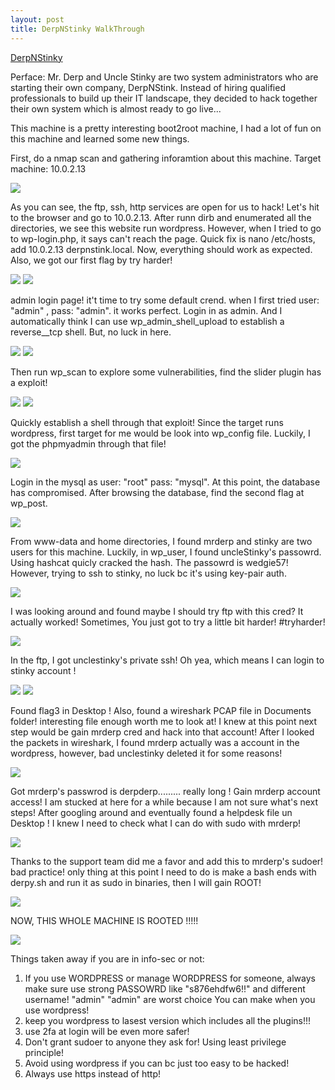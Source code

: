 ```yaml
---
layout: post
title: DerpNStinky WalkThrough
---
```

<meta property="og:image" content="https://bohan-zhang.com/img/darp-pen-testing/Screen%20Shot%202018-09-13%20at%2012.36.17%20AM.png"/>

[DerpNStinky](https://www.vulnhub.com/entry/derpnstink-1,221/)

Perface: 
Mr. Derp and Uncle Stinky are two system administrators who are starting their own company, DerpNStink. Instead of hiring qualified professionals to build up their IT landscape, they decided to hack together their own system which is almost ready to go live...

This machine is a pretty interesting boot2root machine, I had a lot of fun on this machine and learned some new things.

First, do a nmap scan and gathering inforamtion about this machine.
Target machine: 10.0.2.13

<img src="../img/darp-pen-testing/Screen Shot 2018-09-13 at 12.36.17 AM.png" >

As you can see, the ftp, ssh, http services are open for us to hack! Let's hit to the browser and go to 10.0.2.13. After runn dirb and enumerated all the directories, we see this website run wordpress. However, when I tried to go to wp-login.php, it says can't reach the page. Quick fix is nano /etc/hosts, add 10.0.2.13 derpnstink.local. Now, everything should work as expected. Also, we got our first flag by try harder! 

<img src="../img/darp-pen-testing/Screen Shot 2018-09-13 at 12.38.29 AM.png" >

<img src="../img/darp-pen-testing/Screen Shot 2018-09-14 at 12.13.06 PM.png" >

admin login page! it't time to try some default crend. when I first tried user: "admin" , pass: "admin". it works perfect. Login in as admin. And I automatically think I can use wp_admin_shell_upload to establish a reverse__tcp shell. But, no luck in here. 

<img src="../img/darp-pen-testing/Screen Shot 2018-09-14 at 12.15.43 PM.png" >

<img src="../img/darp-pen-testing/Screen Shot 2018-09-14 at 2.00.34 PM.png" >

Then run wp_scan to explore some vulnerabilities, find the slider plugin has a exploit! 

<img src="../img/darp-pen-testing/Screen Shot 2018-09-14 at 2.00.08 PM.png" >

<img src="../img/darp-pen-testing/Screen Shot 2018-09-14 at 2.00.42 PM.png" >

Quickly establish a shell through that exploit! Since the target runs wordpress, first target for me would be look into wp_config file. Luckily, I got the phpmyadmin through that file! 

<img src="../img/darp-pen-testing/Screen Shot 2018-09-15 at 4.37.23 PM.png" >

Login in the mysql as user: "root" pass: "mysql". At this point, the database has compromised. After browsing the database, find the second flag at wp_post. 

<img src="../img/darp-pen-testing/Screen Shot 2018-09-15 at 4.57.13 PM.png" >

From www-data and home directories, I found mrderp and stinky are two users for this machine. Luckily, in wp_user, I found uncleStinky's passowrd. Using hashcat quicly cracked the hash. The passowrd is wedgie57! However, trying to ssh to stinky, no luck bc it's using key-pair auth.


<img src="../img/darp-pen-testing/Screen Shot 2018-09-15 at 5.53.24 PM.png" >

I was looking around and found maybe I should try ftp with this cred? It actually worked! Sometimes, You just got to try a little bit harder! #tryharder!

<img src="../img/darp-pen-testing/Screen Shot 2018-09-15 at 6.05.25 PM.png" >

In the ftp, I got unclestinky's private ssh! Oh yea, which means I can login to stinky account ! 

<img src="../img/darp-pen-testing/Screen Shot 2018-09-15 at 6.09.24 PM.png" >

<img src="../img/darp-pen-testing/Screen Shot 2018-09-15 at 6.12.20 PM.png" >

Found flag3 in Desktop ! Also, found a wireshark PCAP file in Documents folder! interesting file enough worth me to look at! I knew at this point next step would be gain mrderp cred and hack into that account! After I looked the packets in wireshark, I found mrderp actually was a account in the wordpress, however, bad unclestinky deleted it for some reasons! 

<img src="../img/darp-pen-testing/Screen Shot 2018-09-19 at 5.58.29 PM.png" >

Got mrderp's passwrod is derpderp......... really long ! Gain mrderp account access! I am stucked at here for a while because I am not sure what's next steps! After googling around and eventually found a helpdesk file un Desktop ! I knew I need to check what I can do with sudo with mrderp! 

<img src="../img/darp-pen-testing/Screen Shot 2018-09-19 at 3.14.40 PM.png" >

Thanks to the support team did me a favor and add this to mrderp's sudoer! bad practice! only thing at this point I need to do is make a bash ends with derpy.sh and run it as sudo in binaries, then I will gain ROOT!  


<img src="../img/darp-pen-testing/Screen Shot 2018-09-19 at 3.14.57 PM.png" >

NOW, THIS WHOLE MACHINE IS ROOTED !!!!!

<img src="../img/darp-pen-testing/Screen Shot 2018-09-19 at 3.15.15 PM.png" >



Things taken away if you are in info-sec or not: 

1. If you use WORDPRESS or manage WORDPRESS for someone, always make sure use strong PASSOWRD like "s876ehdfw6!!" and different username! "admin" "admin" are worst choice You can make when you use wordpress! 
2. keep you wordpress to lasest version which includes all the plugins!!!
3. use 2fa at login will be even more safer! 
4. Don't grant sudoer to anyone they ask for! Using least privilege principle! 
5. Avoid using wordpress if you can bc just too easy to be hacked! 
6. Always use https instead of http! 




